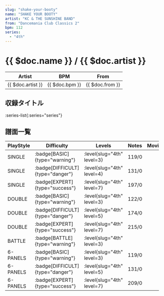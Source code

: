 ```yaml
---
slug: "shake-your-booty"
name: "SHAKE YOUR BOOTY"
artist: "KC & THE SUNSHINE BAND"
from: "Dancemania Club Classics 2"
bpm: 112
series:
  - "4th"
---
```


# {{ $doc.name }} / {{ $doc.artist }}

|Artist|BPM|From|
|------|---|----|
|{{ $doc.artist }}|{{ $doc.bpm }}|{{ $doc.from }}|

## 収録タイトル

:series-list{:series="series"}

## 譜面一覧

|PlayStyle|Difficulty|Levels|Notes|Movie|
|---------|----------|------|-----|-----|
|SINGLE| :badge[BASIC]{type="warning"}|<div class="field is-grouped is-grouped-multiline"> :level{slug="4th" level=3}</div>|119/0||
|SINGLE| :badge[DIFFICULT]{type="danger"}|<div class="field is-grouped is-grouped-multiline"> :level{slug="4th" level=4}</div>|131/0||
|SINGLE| :badge[EXPERT]{type="success"}|<div class="field is-grouped is-grouped-multiline"> :level{slug="4th" level=7}</div>|197/0||
|DOUBLE| :badge[BASIC]{type="warning"}|<div class="field is-grouped is-grouped-multiline"> :level{slug="4th" level=3}</div>|122/0||
|DOUBLE| :badge[DIFFICULT]{type="danger"}|<div class="field is-grouped is-grouped-multiline"> :level{slug="4th" level=5}</div>|174/0||
|DOUBLE| :badge[EXPERT]{type="success"}|<div class="field is-grouped is-grouped-multiline"> :level{slug="4th" level=7}</div>|215/0||
|BATTLE| :badge[BATTLE]{type="warning"}|<div class="field is-grouped is-grouped-multiline"> :level{slug="4th" level=3}</div>|||
|6-PANELS| :badge[BASIC]{type="warning"}|<div class="field is-grouped is-grouped-multiline"> :level{slug="4th" level=3}</div>|119/0||
|6-PANELS| :badge[DIFFICULT]{type="danger"}|<div class="field is-grouped is-grouped-multiline"> :level{slug="4th" level=5}</div>|131/0||
|6-PANELS| :badge[EXPERT]{type="success"}|<div class="field is-grouped is-grouped-multiline"> :level{slug="4th" level=7}</div>|209/0||
